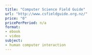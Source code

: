 ```yaml
---
title: "Computer Science Field Guide"
url: "http://www.csfieldguide.org.nz/"
price: "0"
pricePerPeriod: n/a
format: 
- ebook
- video
subject: 
- human computer interaction
---
```


